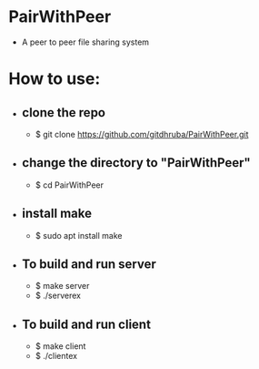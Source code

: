 # PairWithPeer
- A peer to peer file sharing system

# How to use:
- ## clone the repo
    - $ git clone https://github.com/gitdhruba/PairWithPeer.git
- ## change the directory to "PairWithPeer"
    - $ cd PairWithPeer
- ## install make
    - $ sudo apt install make

- ## To build and run server
    - $ make server
    - $ ./serverex

- ## To build and run client 
    - $ make client
    - $ ./clientex